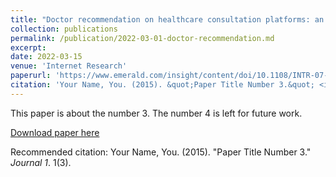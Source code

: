 ```yaml
---
title: "Doctor recommendation on healthcare consultation platforms: an integrated framework of knowledge graph and deep learning"
collection: publications
permalink: /publication/2022-03-01-doctor-recommendation.md
excerpt: 
date: 2022-03-15
venue: 'Internet Research'
paperurl: 'https://www.emerald.com/insight/content/doi/10.1108/INTR-07-2020-0379/full/html'
citation: 'Your Name, You. (2015). &quot;Paper Title Number 3.&quot; <i>Journal 1</i>. 1(3).'
---
```

This paper is about the number 3. The number 4 is left for future work.

[Download paper here](http://academicpages.github.io/files/paper3.pdf)

Recommended citation: Your Name, You. (2015). "Paper Title Number 3." <i>Journal 1</i>. 1(3).
